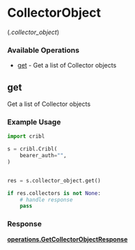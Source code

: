 # CollectorObject
(*.collector_object*)

### Available Operations

* [get](#get) - Get a list of Collector objects

## get

Get a list of Collector objects

### Example Usage

```python
import cribl

s = cribl.Cribl(
    bearer_auth="",
)


res = s.collector_object.get()

if res.collectors is not None:
    # handle response
    pass
```


### Response

**[operations.GetCollectorObjectResponse](../../models/operations/getcollectorobjectresponse.md)**

